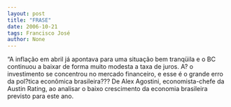 ```yaml
---
layout: post
title: "FRASE"
date: 2006-10-21
tags: Francisco José
author: None
---
```

“A inflação em abril já apontava para uma situação bem tranqüila e o BC continuou a baixar de forma muito modesta a taxa de juros. A? o investimento se concentrou no mercado financeiro, e esse é o grande erro da pol?tica econômica brasileira???
De Alex Agostini, economista-chefe da Austin Rating, ao analisar o baixo crescimento da economia brasileira previsto para este ano. 